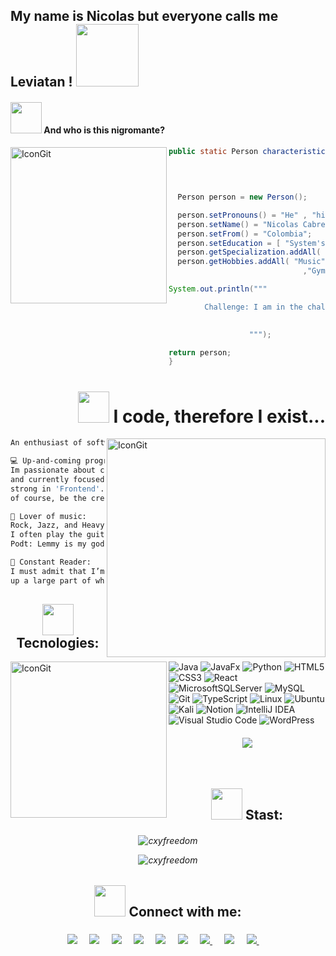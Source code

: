 <h2> My name is Nicolas but everyone calls me Leviatan ! <img src="https://media.tenor.com/gAsYZ5aWAMQAAAAi/league-of-legends-riot-games.gif" width="100"></h2>



#### <img src="https://media.giphy.com/media/VgCDAzcKvsR6OM0uWg/giphy.gif" width="50"> And who is this nigromante? 

<img align="left" src="https://github.com/user-attachments/assets/7cc3511b-a219-4f84-9db2-e49769359541" alt="IconGit" width="250">


<!--Demostracion de cogido-->

```java                                                                       
public static Person characteristics (Gender pronouns, String name,
                                        Education education,  String from,
                                              ArrayList<String> specialization,
                                                      ArrayList<String> hobbies) {

  Person person = new Person();

  person.setPronouns() = "He" , "his";
  person.setName() = "Nicolas Cabrera S.";
  person.setFrom() = "Colombia";
  person.setEducation = [ "System's engineer" ]
  person.getSpecialization.addAll( "Backend" , "Frontent" , "DataBase");
  person.getHobbies.addAll( "Music" , "Cinema" , "Gaming" , "Literature and Comics"
                              ,"Gym", "D&D" , "Mysticism");

System.out.println("""

        Challenge: I am in the challenge of programming a functional life...
                                                            Oh create the T-800

                  """);

return person;
}
```



<h1 align = "right" 
  
#### <img src="https://media.giphy.com/media/VgCDAzcKvsR6OM0uWg/giphy.gif" width="50"> I code, therefore I exist...

</h1>


<img align="right" src="https://github.com/user-attachments/assets/b60a3757-f9cf-4088-8b2d-395288f4b79d" alt="IconGit" width="350">



````bash
An enthusiast of software and hardware, music, literature, and cinema. 👾 

💻 Up-and-coming programmer:
Im passionate about coding, skilled in multiple programming languages,
and currently focused on 'Backend development', although Im equally
strong in 'Frontend'. My goal is to build scalable, efficient apps—and,
of course, be the creator of the T-800.

🎸 Lover of music:
Rock, Jazz, and Heavy Metal (and its variants) are part of who I am.
I often play the guitar and aspire to one day perform at Wacken Open Air.
Podt: Lemmy is my god.

📖 Constant Reader:
I must admit that I’m a fanatic for romance novels and horror; they make
up a large part of who I am. From The Taxidermist to Pet Sematary.

````


<h2 align="center" 

#### <img src="https://media.giphy.com/media/VgCDAzcKvsR6OM0uWg/giphy.gif" width="50"> Tecnologies:
  
</h2>


<img align='left' src="https://github.com/user-attachments/assets/7bf8435a-b0d4-4af1-bfa6-bf07d9cfe261" alt="IconGit" width="250">



![Java](https://img.shields.io/badge/java-%23ED8B00.svg?style=for-the-badge&logo=openjdk&logoColor=white)
![JavaFx](https://img.shields.io/badge/javafx-%23FF0000.svg?style=for-the-badge&logo=javafx&logoColor=white)
![Python](https://img.shields.io/badge/python-3670A0?style=for-the-badge&logo=python&logoColor=ffdd54)
![HTML5](https://img.shields.io/badge/html5-%23E34F26.svg?style=for-the-badge&logo=html5&logoColor=white)
![CSS3](https://img.shields.io/badge/css3-%231572B6.svg?style=for-the-badge&logo=css3&logoColor=white)
![React](https://img.shields.io/badge/react-%2320232a.svg?style=for-the-badge&logo=react&logoColor=%2361DAFB)
![MicrosoftSQLServer](https://img.shields.io/badge/Microsoft%20SQL%20Server-CC2927?style=for-the-badge&logo=microsoft%20sql%20server&logoColor=white)
![MySQL](https://img.shields.io/badge/mysql-4479A1.svg?style=for-the-badge&logo=mysql&logoColor=white)
![Git](https://img.shields.io/badge/git-%23F05033.svg?style=for-the-badge&logo=git&logoColor=white)
![TypeScript](https://img.shields.io/badge/typescript-%23007ACC.svg?style=for-the-badge&logo=typescript&logoColor=white)
![Linux](https://img.shields.io/badge/Linux-FCC624?style=for-the-badge&logo=linux&logoColor=black)
![Ubuntu](https://img.shields.io/badge/Ubuntu-E95420?style=for-the-badge&logo=ubuntu&logoColor=white)
![Kali](https://img.shields.io/badge/Kali-268BEE?style=for-the-badge&logo=kalilinux&logoColor=white)
![Notion](https://img.shields.io/badge/Notion-%23000000.svg?style=for-the-badge&logo=notion&logoColor=white)
![IntelliJ IDEA](https://img.shields.io/badge/IntelliJIDEA-000000.svg?style=for-the-badge&logo=intellij-idea&logoColor=white)
![Visual Studio Code](https://img.shields.io/badge/Visual%20Studio%20Code-0078d7.svg?style=for-the-badge&logo=visual-studio-code&logoColor=white)
![WordPress](https://img.shields.io/badge/WordPress-%23117AC9.svg?style=for-the-badge&logo=WordPress&logoColor=black)


<h4 align = "center"

<p><img src="https://github-readme-stats.vercel.app/api/top-langs/?username=MrZLeviatan&theme=material-palenight&hide_border=false&include_all_commits=false&count_private=false&layout=compact" 


---

</h4>
<br>



<h2 align="center" 

#### <img src="https://media.giphy.com/media/VgCDAzcKvsR6OM0uWg/giphy.gif" width="50"> Stast:
  
</h2>


<h6 align = "center">
 <p><img src="https://github-readme-stats.vercel.app/api?username=MrZLeviatan&theme=material-palenight&hide_border=false&include_all_commits=false&count_private=false" alt="cxyfreedom" /></p>
 <p><img src="https://github-readme-streak-stats.herokuapp.com/?user=MrZLeviatan&theme=material-palenight&hide_border=false" alt="cxyfreedom" /></p>
</h6>


<!--Redes Sociales-->

<h2 align="center" 

#### <img src="https://media.giphy.com/media/VgCDAzcKvsR6OM0uWg/giphy.gif" width="50"> Connect with me:
  
</h2>

<h3 align= "center"
  

<a href="https://www.facebook.com/nicolas.cabreraserrano9/"><img src="https://img.shields.io/badge/@Nicolas.A-%230077B5.svg?&style=for-the-badge&logo=facebook&logoColor=white" /></a>&nbsp;&nbsp;&nbsp;&nbsp;
<a href="https://www.instagram.com/n.cs666/"><img src="https://img.shields.io/badge/@n.cs666-E4405F?style=for-the-badge&logo=instagram&logoColor=white" /></a>&nbsp;&nbsp;&nbsp;&nbsp;
<a href="https://twitter.com/Mr_Leviatan6"><img src="https://img.shields.io/badge/@Mr.Leviatan-%231DA1F2.svg?&style=for-the-badge&logo=twitter&logoColor=white" /></a>&nbsp;&nbsp;&nbsp;&nbsp;
<a href="https://open.spotify.com/user/s7likqvu58tnldicndjp0s0yf"><img src="https://img.shields.io/badge/@Mr.Leviatan-03C75A?style=for-the-badge&logo=spotify&logoColor=FFFFFF" /></a>&nbsp;&nbsp;&nbsp;&nbsp;
<a href="https://www.reddit.com/user/Mrz_Leviatan666/"><img src="https://img.shields.io/badge/@MrZ.Leviatan666-FF4500?style=for-the-badge&logo=reddit&logoColor=white" /></a>&nbsp;&nbsp;&nbsp;&nbsp;
<a href="https://www.hackerearth.com/@nikis281002"><img src="https://img.shields.io/badge/@Nicolas.C-%232C3454.svg?&style=for-the-badge&logo=HackerEarth&logoColor=Blue" /></a>&nbsp;&nbsp;&nbsp;&nbsp;
<a href="https://github.com/MrZLeviatan"><img src="https://img.shields.io/badge/@MrZLeviatan-100000?style=for-the-badge&logo=github&logoColor=white" /> </a>&nbsp;&nbsp;&nbsp;&nbsp;
<a href="https://stackoverflow.com/users/22382518/nicolas-cabrera-serrano"><img src="https://img.shields.io/badge/@Nicolas.C-FE7A16?style=for-the-badge&logo=stack-overflow&logoColor=white" /></a>&nbsp;&nbsp;&nbsp;&nbsp;
<a href="https://dev.to/mrzleviatan"><img src="https://img.shields.io/badge/@MrZLeviatan-0A0A0A?style=for-the-badge&logo=devdotto&logoColor=white" /> </a>&nbsp;&nbsp;&nbsp;&nbsp;


</h3>

